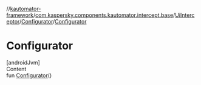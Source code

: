 //[kautomator-framework](../../../index.md)/[com.kaspersky.components.kautomator.intercept.base](../../index.md)/[UiInterceptor](../index.md)/[Configurator](index.md)/[Configurator](-configurator.md)



# Configurator  
[androidJvm]  
Content  
fun [Configurator](-configurator.md)()  




